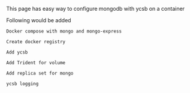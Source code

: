 This page has easy way to configure mongodb with ycsb on a container

Following would be added 
  
	Docker compose with mongo and mongo-express
  
	Create docker registry
  
	Add ycsb
  
	Add Trident for volume
  
	Add replica set for mongo
  
	ycsb logging
